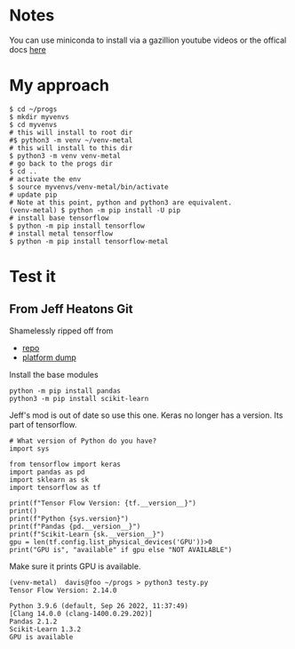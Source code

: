 # Notes

You can use miniconda to install via a gazillion youtube videos or the offical docs [here](https://developer.apple.com/metal/tensorflow-plugin/)


# My approach

```
$ cd ~/progs
$ mkdir myvenvs
$ cd myvenvs
# this will install to root dir
#$ python3 -m venv ~/venv-metal
# this will install to this dir
$ python3 -m venv venv-metal
# go back to the progs dir
$ cd ..
# activate the env
$ source myvenvs/venv-metal/bin/activate
# update pip
# Note at this point, python and python3 are equivalent.
(venv-metal) $ python -m pip install -U pip
# install base tensorflow
$ python -m pip install tensorflow
# install metal tensorflow
$ python -m pip install tensorflow-metal
```
# Test it

## From Jeff Heatons Git

Shamelessly ripped off from

* [repo](https://github.com/jeffheaton/t81_558_deep_learning)
* [platform dump](https://github.com/jeffheaton/t81_558_deep_learning/blob/master/install/tensorflow-install-march-2023.ipynb)


Install the base modules

```
python -m pip install pandas
python3 -m pip install scikit-learn
```

Jeff's mod is out of date so use this one.  Keras no longer has a version.  Its part of tensorflow.

```
# What version of Python do you have?
import sys

from tensorflow import keras
import pandas as pd
import sklearn as sk
import tensorflow as tf

print(f"Tensor Flow Version: {tf.__version__}")
print()
print(f"Python {sys.version}")
print(f"Pandas {pd.__version__}")
print(f"Scikit-Learn {sk.__version__}")
gpu = len(tf.config.list_physical_devices('GPU'))>0
print("GPU is", "available" if gpu else "NOT AVAILABLE")
```

Make sure it prints GPU is available.

```
(venv-metal)  davis@foo ~/progs > python3 testy.py
Tensor Flow Version: 2.14.0

Python 3.9.6 (default, Sep 26 2022, 11:37:49)
[Clang 14.0.0 (clang-1400.0.29.202)]
Pandas 2.1.2
Scikit-Learn 1.3.2
GPU is available
```
